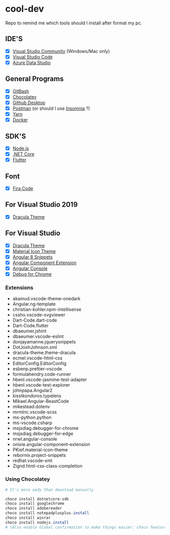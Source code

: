 # cool-dev

Repo to remind me which tools should I install after format my pc.

## IDE'S

* [x] [Visual Studio Community](https://visualstudio.microsoft.com/pt-br/?rr=https%3A%2F%2Fwww.google.com%2F) (Windows/Mac only)
* [x] [Visual Studio Code](https://code.visualstudio.com/docs?dv=win&wt.mc_id=DX_841432&sku=codewin)
* [x] [Azure Data Studio](https://docs.microsoft.com/pt-br/sql/azure-data-studio/download?view=sql-server-2017)

## General Programs

* [x] [GitBash](https://gitforwindows.org/)
* [x] [Chocolatey](https://chocolatey.org/)
* [x] [Github Desktop](https://desktop.github.com/)
* [x] [Postman](https://www.getpostman.com/) (or should I use [Insomnia](https://insomnia.rest/download/) ?)
* [x] [Yarn](https://yarnpkg.com/lang/en/)
* [x] [Docker](https://docs.docker.com/docker-for-windows/)

## SDK'S

* [x] [Node.js](https://nodejs.org/en/)
* [x] [.NET Core](https://dotnet.microsoft.com/download)
* [x] [Flutter](https://flutter.dev/docs/get-started/install)

## Font

* [x] [Fira Code](https://github.com/tonsky/FiraCode/wiki/Installing)

## For Visual Studio 2019

* [x] [Dracula Theme](https://draculatheme.com/visual-studio/)

## For Visual Studio

* [x] [Dracula Theme](https://marketplace.visualstudio.com/items?itemName=dracula-theme.theme-dracula)
* [x] [Material Icon Theme](https://marketplace.visualstudio.com/items?itemName=PKief.material-icon-theme)
* [x] [Angular 8 Snippets](https://marketplace.visualstudio.com/items?itemName=Mikael.Angular-BeastCode)
* [x] [Angular Component Extension](https://marketplace.visualstudio.com/items?itemName=onixie.angular-component-extension)
* [x] [Angular Console](https://marketplace.visualstudio.com/items?itemName=onixie.angular-component-extension)
* [x] [Debug for Chrome](https://marketplace.visualstudio.com/items?itemName=msjsdiag.debugger-for-chrome)

### Extensions

* akamud.vscode-theme-onedark
* Angular.ng-template
* christian-kohler.npm-intellisense
* cssho.vscode-svgviewer
* Dart-Code.dart-code
* Dart-Code.flutter
* dbaeumer.jshint
* dbaeumer.vscode-eslint
* donjayamanne.jquerysnippets
* DotJoshJohnson.xml
* dracula-theme.theme-dracula
* ecmel.vscode-html-css
* EditorConfig.EditorConfig
* esbenp.prettier-vscode
* formulahendry.code-runner
* hbenl.vscode-jasmine-test-adapter
* hbenl.vscode-test-explorer
* johnpapa.Angular2
* kisstkondoros.typelens
* Mikael.Angular-BeastCode
* mikestead.dotenv
* mrmlnc.vscode-scss
* ms-python.python
* ms-vscode.csharp
* msjsdiag.debugger-for-chrome
* msjsdiag.debugger-for-edge
* nrwl.angular-console
* onixie.angular-component-extension
* PKief.material-icon-theme
* rebornix.project-snippets
* redhat.vscode-xml
* Zignd.html-css-class-completion

### Using Chocolatey

```powershell
# It's more eady than download manually 

choco install dotnetcore-sdk
choco install googlechrome
choco install adobereader     
choco install notepadplusplus.install
choco install winrar
choco install nodejs.install
# (Also enable Global confirmation to make things easier: choco feature -n allowGlobalConfirmation)
```
